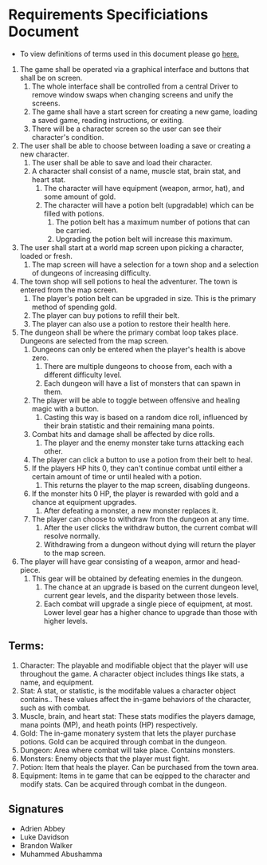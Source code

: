 # Requirements Specificiations Document
- To view definitions of terms used in this document please go [here.](https://github.com/adrienabbey/REALLY-kinda-BAD-IDLE-GAME-Just-Kidding-The-Prequel-II/edit/main/docs/rsd.md#L43)


1. The game shall be operated via a graphical interface and buttons that shall be on screen.
    1. The whole interface shall be controlled from a central Driver to remove window swaps when changing screens and unify the screens.
    2. The game shall have a start screen for creating a new game, loading a saved game, reading instructions, or exiting.
    3. There will be a character screen so the user can see their character's condition.
2. The user shall be able to choose between loading a save or creating a new character.
    1. The user shall be able to save and load their character.
    2. A character shall consist of a name, muscle stat, brain stat, and heart stat.
        1. The character will have equipment (weapon, armor, hat), and some amount of gold.
        2. The character will have a potion belt (upgradable) which can be filled with potions.
            1. The potion belt has a maximum number of potions that can be carried.
            2. Upgrading the potion belt will increase this maximum.
3. The user shall start at a world map screen upon picking a character, loaded or fresh.
    1. The map screen will have a selection for a town shop and a selection of dungeons of increasing difficulty.
4. The town shop will sell potions to heal the adventurer. The town is entered from the map screen.
    1. The player's potion belt can be upgraded in size.  This is the primary method of spending gold.
    2. The player can buy potions to refill their belt.
    3. The player can also use a potion to restore their health here.
5. The dungeon shall be where the primary combat loop takes place.  Dungeons are selected from the map screen.
    1. Dungeons can only be entered when the player's health is above zero.
        1. There are multiple dungeons to choose from, each with a different difficulty level.
        2. Each dungeon will have a list of monsters that can spawn in them.
    2. The player will be able to toggle between offensive and healing magic with a button.
        1. Casting this way is based on a random dice roll, influenced by their brain statistic and their remaining mana points.
    3. Combat hits and damage shall be affected by dice rolls.
        1. The player and the enemy monster take turns attacking each other.
    4. The player can click a button to use a potion from their belt to heal.
    5. If the players HP hits 0, they can't continue combat until either a certain amount of time or until healed with a potion.
        1. This returns the player to the map screen, disabling dungeons.
    6. If the monster hits 0 HP, the player is rewarded with gold and a chance at equipment upgrades.
        1. After defeating a monster, a new monster replaces it.
    7. The player can choose to withdraw from the dungeon at any time.
        1. After the user clicks the withdraw button, the current combat will resolve normally.
        2. Withdrawing from a dungeon without dying will return the player to the map screen.
6. The player will have gear consisting of a weapon, armor and head-piece.
    1. This gear will be obtained by defeating enemies in the dungeon.
        1. The chance at an upgrade is based on the current dungeon level, current gear levels, and the disparity between those levels.
        2. Each combat will upgrade a single piece of equipment, at most. Lower level gear has a higher chance to upgrade than those with higher levels.

## Terms:
1. Character: The playable and modifiable object that the player will use throughout the game. A character object includes things like stats, a name, and equipment.
2. Stat: A stat, or statistic, is the modifable values a character object contains.. These values affect the in-game behaviors of the character, such as with combat.
3. Muscle, brain, and heart stat: These stats modifies the players damage, mana points (MP), and heath points (HP) respectively.
4. Gold: The in-game monatery system that lets the player purchase potions. Gold can be acquired through combat in the dungeon.
5. Dungeon: Area where combat will take place. Contains monsters.
6. Monsters: Enemy objects that the player must fight.
7. Potion: Item that heals the player. Can be purchased from the town area.
8. Equipment: Items in te game that can be eqipped to the character and modify stats. Can be acquired through combat in the dungeon. 

## Signatures
- Adrien Abbey
- Luke Davidson
- Brandon Walker
- Muhammed Abushamma

